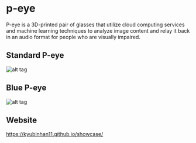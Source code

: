 # p-eye 

P-eye is a 3D-printed pair of glasses that utilize cloud computing services and machine learning techniques to analyze image content and relay it back in an audio format for people who are visually impaired.


## Standard P-eye
![alt tag](https://github.com/kyubinhan11/p-eye/blob/master/pictures/redpeye.png)


## Blue P-eye
![alt tag](https://github.com/kyubinhan11/p-eye/blob/master/pictures/bluepeye.png)


## Website
https://kyubinhan11.github.io/showcase/
